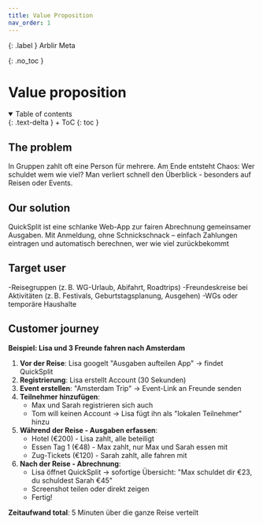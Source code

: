 ```yaml
---
title: Value Proposition
nav_order: 1
---
```


{: .label }
Arblir Meta

{: .no_toc }
# Value proposition

<details open markdown="block">
{: .text-delta }
<summary>Table of contents</summary>
+ ToC
{: toc }
</details>

## The problem

In Gruppen zahlt oft eine Person für mehrere. Am Ende entsteht Chaos:
Wer schuldet wem wie viel? Man verliert schnell den Überblick -
besonders auf Reisen oder Events.

## Our solution

QuickSplit ist eine schlanke Web-App zur fairen Abrechnung
gemeinsamer Ausgaben. Mit Anmeldung, ohne Schnickschnack – einfach
Zahlungen eintragen und automatisch berechnen, wer wie viel
zurückbekommt

## Target user
-Reisegruppen (z. B. WG-Urlaub, Abifahrt, Roadtrips)
-Freundeskreise bei Aktivitäten (z. B. Festivals, Geburtstagsplanung, Ausgehen)
-WGs oder temporäre Haushalte

## Customer journey

**Beispiel: Lisa und 3 Freunde fahren nach Amsterdam**

1. **Vor der Reise**: Lisa googelt "Ausgaben aufteilen App" → findet QuickSplit
2. **Registrierung**: Lisa erstellt Account (30 Sekunden)
3. **Event erstellen**: "Amsterdam Trip" -> Event-Link an Freunde senden
4. **Teilnehmer hinzufügen**: 
   - Max und Sarah registrieren sich auch
   - Tom will keinen Account -> Lisa fügt ihn als "lokalen Teilnehmer" hinzu
5. **Während der Reise - Ausgaben erfassen**:
   - Hotel (€200) - Lisa zahlt, alle beteiligt
   - Essen Tag 1 (€48) - Max zahlt, nur Max und Sarah essen mit
   - Zug-Tickets (€120) - Sarah zahlt, alle fahren mit
6. **Nach der Reise - Abrechnung**:
   - Lisa öffnet QuickSplit -> sofortige Übersicht: "Max schuldet dir €23, du schuldest Sarah €45"
   - Screenshot teilen oder direkt zeigen
   - Fertig!

**Zeitaufwand total**: 5 Minuten über die ganze Reise verteilt